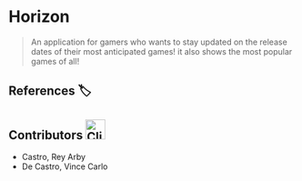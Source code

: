 # Horizon
> An application for gamers who wants to stay updated on the release dates of their most anticipated games!
it also shows the most popular games of all!

## References 🏷️

## Contributors <img src="https://raw.githubusercontent.com/Tarikul-Islam-Anik/Animated-Fluent-Emojis/master/Emojis/Food/Clinking%20Beer%20Mugs.png" alt="Clinking Beer Mugs" width="35" height="35" />
- Castro, Rey Arby
- De Castro, Vince Carlo
